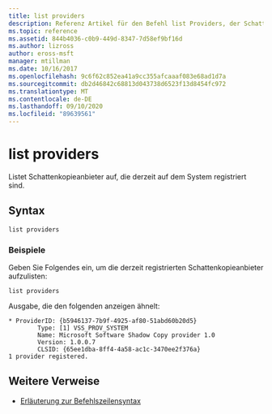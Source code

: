 ```yaml
---
title: list providers
description: Referenz Artikel für den Befehl list Providers, der Schattenkopieanbieter auflistet, die derzeit auf dem System registriert sind.
ms.topic: reference
ms.assetid: 844b4036-c0b9-449d-8347-7d58ef9bf16d
ms.author: lizross
author: eross-msft
manager: mtillman
ms.date: 10/16/2017
ms.openlocfilehash: 9c6f62c852ea41a9cc355afcaaaf083e68ad1d7a
ms.sourcegitcommit: db2d46842c68813d043738d6523f13d8454fc972
ms.translationtype: MT
ms.contentlocale: de-DE
ms.lasthandoff: 09/10/2020
ms.locfileid: "89639561"
---
```

# <a name="list-providers"></a>list providers

Listet Schattenkopieanbieter auf, die derzeit auf dem System registriert sind.

## <a name="syntax"></a>Syntax

```
list providers
```

### <a name="examples"></a>Beispiele

Geben Sie Folgendes ein, um die derzeit registrierten Schattenkopieanbieter aufzulisten:

```
list providers
```

Ausgabe, die den folgenden anzeigen ähnelt:

```
* ProviderID: {b5946137-7b9f-4925-af80-51abd60b20d5}
        Type: [1] VSS_PROV_SYSTEM
        Name: Microsoft Software Shadow Copy provider 1.0
        Version: 1.0.0.7
        CLSID: {65ee1dba-8ff4-4a58-ac1c-3470ee2f376a}
1 provider registered.
```

## <a name="additional-references"></a>Weitere Verweise

- [Erläuterung zur Befehlszeilensyntax](command-line-syntax-key.md)